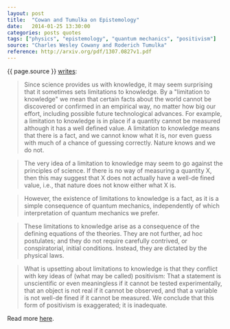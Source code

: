 ```yaml
---
layout: post
title:  "Cowan and Tumulka on Epistemology"
date:   2014-01-25 13:30:00
categories: posts quotes
tags: ["physics", "epistemology", "quantum mechanics", "positivism"]
source: "Charles Wesley Cowany and Roderich Tumulka"
reference: http://arxiv.org/pdf/1307.0827v1.pdf
---
```


{{ page.source }} [writes]({{page.reference}}):

> Since science provides us with knowledge, it may seem surprising that it sometimes sets limitations to knowledge. By a "limitation to knowledge" we mean that certain facts about the world cannot be discovered or confirmed in an empirical way, no matter how big our effort, including possible future technological advances. For example, a limitation to knowledge is in place if a quantity cannot be measured although it has a well defined value. A limitation to knowledge means that there is a fact, and we cannot know what it is, nor even guess with much of a chance of guessing correctly. Nature knows and we do not.

> The very idea of a limitation to knowledge may seem to go against the principles of science. If there is no way of measuring a quantity X, then this may suggest that X does not actually have a well-de fined value, i.e., that nature does not know either what X is.

> However, the existence of limitations to knowledge is a fact, as it is a simple consequence of quantum mechanics, independently of which interpretation of quantum mechanics we prefer.

> These limitations to knowledge arise as a consequence of the defining equations of the theories. They are not further, ad hoc postulates; and they do not require carefully contrived, or conspiratorial, initial conditions. Instead, they are dictated by the physical laws.

> What is upsetting about limitations to knowledge is that they conflict with key ideas of (what may be called) positivism: That a statement is unscientific or even meaningless if it cannot be tested experimentally, that an object is not real if it cannot be observed, and that a variable is not well-de fined if it cannot be measured. We conclude that this form of positivism is exaggerated; it is inadequate.

Read more [here]({{page.reference}}).
